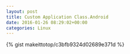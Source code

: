 ```yaml
---
layout: post                                                                                                              
title: Custom Application Class.Android                                                                                                                       
date: 2016-01-26 08:29:02+00:00                                                                                                                        
categories: Linux                                                                                                                
---                                                                                                                              
```


{% gist makeittotop/c3bfb9324d02689e371d %}                                                                                                           

